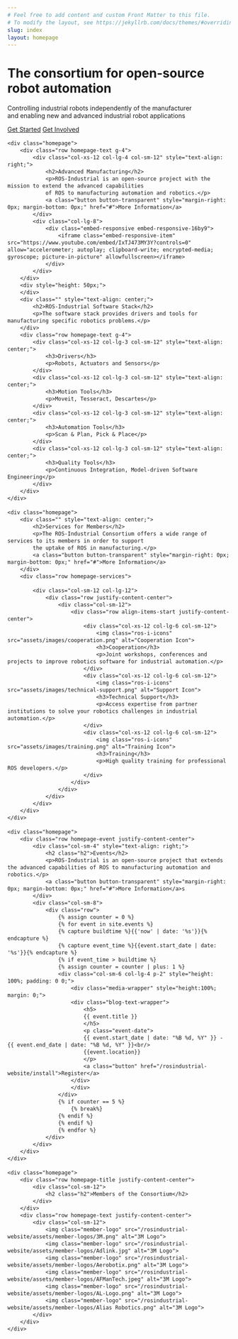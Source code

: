 ```yaml
---
# Feel free to add content and custom Front Matter to this file.
# To modify the layout, see https://jekyllrb.com/docs/themes/#overriding-theme-defaults
slug: index
layout: homepage
---
```

<div class="container-fluid">
    <div class="homepage-header">
        <div class="row row align-items-end homepage-header-image">
            <div class="col-sm-12">
                <div class="homepage-header-text">
                    <div class="row homepage-main-wrapper justify-content-end">
                        <div class="col-xs-12 col-lg-8 col-sm-12">
                            <div class="homepage-headline">
                                <h1>The consortium for open-source robot automation</h1>
                                <p class="main-text">
                                    Controlling industrial robots independently of the manufacturer<br/>
                                    and enabling new and advanced industrial robot applications
                                </p>
                                <div class="button-group">
                                    <a class="button button-transparent" href="#">Get Started</a>
                                    <a class="button button-transparent" href="#">Get Involved</a>
                                </div>
                            </div>
                        </div>
                    </div>
                </div>
            </div>
        </div>
    </div>

    <div class="homepage">
        <div class="row homepage-text g-4">
            <div class="col-xs-12 col-lg-4 col-sm-12" style="text-align: right;">
                <h2>Advanced Manufacturing</h2>
                <p>ROS-Industrial is an open-source project with the mission to extend the advanced capabilities
                of ROS to manufacturing automation and robotics.</p>
                <a class="button button-transparent" style="margin-right: 0px; margin-bottom: 0px;" href="#">More Information</a>
            </div>
            <div class="col-lg-8">
                <div class="embed-responsive embed-responsive-16by9">
                    <iframe class="embed-responsive-item" src="https://www.youtube.com/embed/IxTJ473MY3Y?controls=0" allow="accelerometer; autoplay; clipboard-write; encrypted-media; gyroscope; picture-in-picture" allowfullscreen></iframe>
                </div>
            </div>
        </div>
        <div style="height: 50px;">
        </div>
        <div class="" style="text-align: center;">
            <h2>ROS-Industrial Software Stack</h2>
            <p>The software stack provides drivers and tools for manufacturing specific robotics problems.</p>
        </div>
        <div class="row homepage-text g-4">
            <div class="col-xs-12 col-lg-3 col-sm-12" style="text-align: center;">
                <h3>Drivers</h3>
                <p>Robots, Actuators and Sensors</p>
            </div>
            <div class="col-xs-12 col-lg-3 col-sm-12" style="text-align: center;">
                <h3>Motion Tools</h3>
                <p>Moveit, Tesseract, Descartes</p>
            </div>
            <div class="col-xs-12 col-lg-3 col-sm-12" style="text-align: center;">
                <h3>Automation Tools</h3>
                <p>Scan & Plan, Pick & Place</p>
            </div>
            <div class="col-xs-12 col-lg-3 col-sm-12" style="text-align: center;">
                <h3>Quality Tools</h3>
                <p>Continuous Integration, Model-driven Software Engineering</p>
            </div>
        </div>
    </div>

    <div class="homepage">
        <div class="" style="text-align: center;">
            <h2>Services for Members</h2>
            <p>The ROS-Industrial Consortium offers a wide range of services to its members in order to support
            the uptake of ROS in manufacturing.</p>
            <a class="button button-transparent" style="margin-right: 0px; margin-bottom: 0px;" href="#">More Information</a>
        </div>
        <div class="row homepage-services">

            <div class="col-sm-12 col-lg-12">
                <div class="row justify-content-center">
                    <div class="col-sm-12">
                        <div class="row align-items-start justify-content-center">
                            <div class="col-xs-12 col-lg-6 col-sm-12">
                                <img class="ros-i-icons" src="assets/images/cooperation.png" alt="Cooperation Icon">
                                <h3>Cooperation</h3>
                                <p>Joint workshops, conferences and projects to improve robotics software for industrial automation.</p>
                            </div>
                            <div class="col-xs-12 col-lg-6 col-sm-12">
                                <img class="ros-i-icons" src="assets/images/technical-support.png" alt="Support Icon">
                                <h3>Technical Support</h3>
                                <p>Access expertise from partner institutions to solve your robotics challenges in industrial automation.</p>
                            </div>
                            <div class="col-xs-12 col-lg-6 col-sm-12">
                                <img class="ros-i-icons" src="assets/images/training.png" alt="Training Icon">
                                <h3>Training</h3>
                                <p>High quality training for professional ROS developers.</p>
                            </div>
                        </div>
                    </div>
                </div>
            </div>
        </div>
    </div>

    <div class="homepage">
        <div class="row homepage-event justify-content-center">
            <div class="col-sm-4" style="text-align: right;">
                <h2 class="h2">Events</h2>
                <p>ROS-Industrial is an open-source project that extends the advanced capabilities of ROS to manufacturing automation and robotics.</p>
                <a class="button button-transparent" style="margin-right: 0px; margin-bottom: 0px;" href="#">More Information</a>s
            </div>
            <div class="col-sm-8">
                <div class="row">
                    {% assign counter = 0 %}
                    {% for event in site.events %}
                    {% capture buildtime %}{{'now' | date: '%s'}}{% endcapture %}
                    {% capture event_time %}{{event.start_date | date: '%s'}}{% endcapture %}
                    {% if event_time > buildtime %}
                    {% assign counter = counter | plus: 1 %}
                    <div class="col-sm-6 col-lg-4 p-2" style="height: 100%; padding: 0 0;">
                        <div class="media-wrapper" style="height:100%;  margin: 0;">
                        <div class="blog-text-wrapper">
                            <h5>
                            {{ event.title }}
                            </h5>
                            <p class="event-date">
                            {{ event.start_date | date: "%B %d, %Y" }} - {{ event.end_date | date: "%B %d, %Y" }}<br/>
                            {{event.location}}
                            </p>
                            <a class="button" href="/rosindustrial-website/install">Register</a>
                        </div>
                        </div>
                    </div>
                    {% if counter == 5 %}
                        {% break%}
                    {% endif %}  
                    {% endif %}  
                    {% endfor %}
                </div>
            </div>
        </div>
    </div>

    <div class="homepage">
        <div class="row homepage-title justify-content-center">
            <div class="col-sm-12">
                <h2 class="h2">Members of the Consortium</h2>
            </div>
        </div>
        <div class="row homepage-text justify-content-center">
            <div class="col-sm-12">
                <img class="member-logo" src="/rosindustrial-website/assets/member-logos/3M.png" alt="3M Logo">
                <img class="member-logo" src="/rosindustrial-website/assets/member-logos/Adlink.jpg" alt="3M Logo">
                <img class="member-logo" src="/rosindustrial-website/assets/member-logos/Aerobotix.png" alt="3M Logo">
                <img class="member-logo" src="/rosindustrial-website/assets/member-logos/AFManTech.jpeg" alt="3M Logo">
                <img class="member-logo" src="/rosindustrial-website/assets/member-logos/AL-Logo.png" alt="3M Logo">
                <img class="member-logo" src="/rosindustrial-website/assets/member-logos/Alias Robotics.png" alt="3M Logo">
            </div>
        </div>
    </div>
</div>
